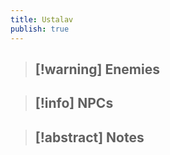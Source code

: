 ```yaml
---
title: Ustalav
publish: true
---
```

> [!warning] Enemies
> - 

> [!info] NPCs
> - 

> [!abstract] Notes
> - 
